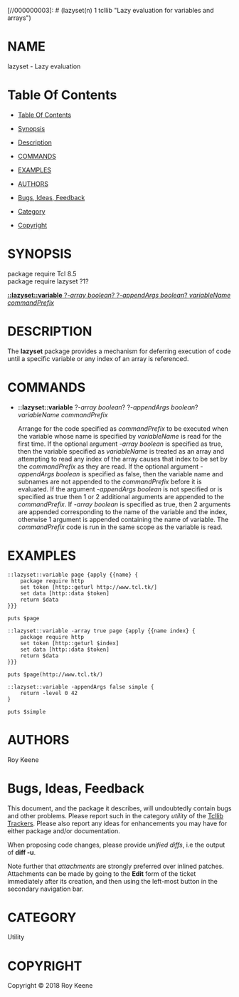 
[//000000001]: # (lazyset - Lazy evaluation for variables and arrays)
[//000000002]: # (Generated from file 'lazyset.man' by tcllib/doctools with format 'markdown')
[//000000003]: # (lazyset(n) 1 tcllib "Lazy evaluation for variables and arrays")

# NAME

lazyset - Lazy evaluation

# <a name='toc'></a>Table Of Contents

  -  [Table Of Contents](#toc)

  -  [Synopsis](#synopsis)

  -  [Description](#section1)

  -  [COMMANDS](#section2)

  -  [EXAMPLES](#section3)

  -  [AUTHORS](#section4)

  -  [Bugs, Ideas, Feedback](#section5)

  -  [Category](#category)

  -  [Copyright](#copyright)

# <a name='synopsis'></a>SYNOPSIS

package require Tcl 8.5  
package require lazyset ?1?  

[__::lazyset::variable__ ?*-array boolean*? ?*-appendArgs boolean*? *variableName* *commandPrefix*](#1)  

# <a name='description'></a>DESCRIPTION

The __lazyset__ package provides a mechanism for deferring execution of code
until a specific variable or any index of an array is referenced.

# <a name='section2'></a>COMMANDS

  - <a name='1'></a>__::lazyset::variable__ ?*-array boolean*? ?*-appendArgs boolean*? *variableName* *commandPrefix*

    Arrange for the code specified as *commandPrefix* to be executed when the
    variable whose name is specified by *variableName* is read for the first
    time. If the optional argument *-array boolean* is specified as true, then
    the variable specified as *variableName* is treated as an array and
    attempting to read any index of the array causes that index to be set by the
    *commandPrefix* as they are read. If the optional argument *-appendArgs
    boolean* is specified as false, then the variable name and subnames are not
    appended to the *commandPrefix* before it is evaluated. If the argument
    *-appendArgs boolean* is not specified or is specified as true then 1 or 2
    additional arguments are appended to the *commandPrefix*. If *-array
    boolean* is specified as true, then 2 arguments are appended corresponding
    to the name of the variable and the index, otherwise 1 argument is appended
    containing the name of variable. The *commandPrefix* code is run in the same
    scope as the variable is read.

# <a name='section3'></a>EXAMPLES

    ::lazyset::variable page {apply {{name} {
    	package require http
    	set token [http::geturl http://www.tcl.tk/]
    	set data [http::data $token]
    	return $data
    }}}

    puts $page

    ::lazyset::variable -array true page {apply {{name index} {
    	package require http
    	set token [http::geturl $index]
    	set data [http::data $token]
    	return $data
    }}}

    puts $page(http://www.tcl.tk/)

    ::lazyset::variable -appendArgs false simple {
    	return -level 0 42
    }

    puts $simple

# <a name='section4'></a>AUTHORS

Roy Keene

# <a name='section5'></a>Bugs, Ideas, Feedback

This document, and the package it describes, will undoubtedly contain bugs and
other problems. Please report such in the category *utility* of the [Tcllib
Trackers](http://core.tcl.tk/tcllib/reportlist). Please also report any ideas
for enhancements you may have for either package and/or documentation.

When proposing code changes, please provide *unified diffs*, i.e the output of
__diff -u__.

Note further that *attachments* are strongly preferred over inlined patches.
Attachments can be made by going to the __Edit__ form of the ticket immediately
after its creation, and then using the left-most button in the secondary
navigation bar.

# <a name='category'></a>CATEGORY

Utility

# <a name='copyright'></a>COPYRIGHT

Copyright &copy; 2018 Roy Keene
